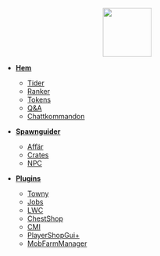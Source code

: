 <!-- docs/_sidebar.md -->

<a href="https://ekstammen.nu/">
<p align="center">
<img width="100" height="100" src="../ekstammen-wiki/bilder/ekstammen_logo.png">  
</p>
</a>

- [**<ins>Hem**](/)
  - [Tider](tider.md)
  - [Ranker](ranker.md)
  - [Tokens](tokens.md)
  - [Q&A](frågor.md)
  - [Chattkommandon](chattkommandon.md)

- [**<ins>Spawnguider**](README.md) 
  - [Affär](spawn/affär.md)
  - [Crates](spawn/crates.md)
  - [NPC](spawn/npc.md)

- [**<ins>Plugins**](plugins/README.md)
  - [Towny](plugins/towny.md)
  - [Jobs](plugins/jobs.md)
  - [LWC](plugins/lwc.md)
  - [ChestShop](plugins/chestshop.md)
  - [CMI](plugins/cmi.md)
  - [PlayerShopGui+](plugins/playershopgui.md)
  - [MobFarmManager](plugins/mfm.md)
